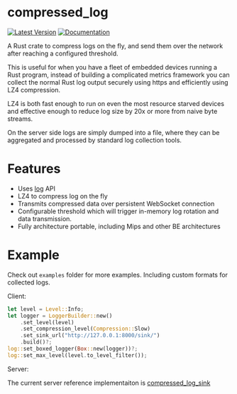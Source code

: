 # compressed_log

[![Latest Version](https://img.shields.io/crates/v/compressed_log.svg)](https://crates.io/crates/compressed_log)
[![Documentation](https://docs.rs/compressed_log/badge.svg)](https://docs.rs/compressed_log)

A Rust crate to compress logs on the fly, and send them over the network after reaching a configured threshold.

This is useful for when you have a fleet of embedded devices running a Rust program, instead of building a complicated
metrics framework you can collect the normal Rust log output securely using https and efficiently using LZ4 compression.

LZ4 is both fast enough to run on even the most resource starved devices and effective enough to reduce log size by 20x
or more from naive byte streams.

On the server side logs are simply dumped into a file, where they can be aggregated and processed by standard log collection
tools.

# Features

- Uses [log](https://crates.io/crates/log) API
- LZ4 to compress log on the fly
- Transmits compressed data over persistent WebSocket connection
- Configurable threshold which will trigger in-memory log rotation and data transmission.
- Fully architecture portable, including Mips and other BE architectures

# Example

Check out `examples` folder for more examples. Including custom formats for collected logs.

Client:

```rust
let level = Level::Info;
let logger = LoggerBuilder::new()
    .set_level(level)
    .set_compression_level(Compression::Slow)
    .set_sink_url("http://127.0.0.1:8000/sink/")
    .build()?;
log::set_boxed_logger(Box::new(logger))?;
log::set_max_level(level.to_level_filter());
```

Server:

The current server reference implementaiton is [compressed_log_sink](https://github.com/althea-mesh/compressed_log_sink)
